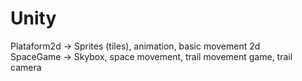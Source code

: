 # Unity
 Plataform2d -> Sprites (tiles), animation, basic movement 2d  
 SpaceGame -> Skybox, space movement, trail movement game, trail camera
